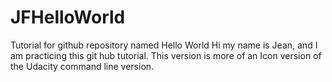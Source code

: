 # JFHelloWorld
Tutorial for github repository named Hello World
Hi my name is Jean, and I am practicing this git hub tutorial.  This version is more of an Icon version
of the Udacity command line version.
